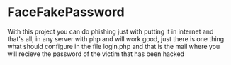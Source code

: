 FaceFakePassword
================

With this project you can do phishing just with putting it in internet and that's all, in any server with php and will work good, just there is one thing what should configure in the file login.php and that is the mail where you will recieve the password of the victim that has been hacked
